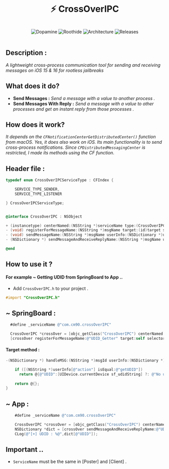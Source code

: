 <div align="center">
	<br>
  <h1>⚡ CrossOverIPC</h1>
  <br>
  <img src="https://img.shields.io/badge/Dopamine-iOS%2015%20%26%2016-38761d.svg" alt="Dopamine">
  <img src="https://img.shields.io/badge/Roothide-iOS%2015%20%26%2016-4600f8.svg" alt="Roothide">
  <img src="https://img.shields.io/badge/Architecture-arm64%20%26%20arm64e-851512.svg" alt="Architecture">
    <a href="https://GitHub.com/crazymind90/CrossOverIPC/releases" style="text-decoration: none;">
    <img src="https://img.shields.io/badge/CrossOverIPC-~Releases-E5C600.svg" alt="Releases">
  </a>
</div>
  
<br>


## Description : 
*A lightweight cross-process communication tool for sending and receiving messages on iOS 15 & 16 for rootless jailbreaks*

## What does it do?

* **Send Messages :** *Send a message with a value to another process .*
* **Send Messages With Reply :** *Send a message with a value to other processes and get an instant reply from those processes .*

## How does it work?

*It depends on the ```CFNotificationCenterGetDistributedCenter()``` function from macOS.*
*Yes, it does also work on iOS. Its main functionality is to send cross-process notifications.*
*Since ```CPDistributedMessagingCenter``` is restricted, I made its methods using the CF function.*

## Header file : 

```objective-c
typedef enum CrossOverIPCServiceType : CFIndex {

    SERVICE_TYPE_SENDER,
    SERVICE_TYPE_LISTENER

} CrossOverIPCServiceType;


@interface CrossOverIPC : NSObject 

+ (instancetype) centerNamed:(NSString *)serviceName type:(CrossOverIPCServiceType)type;
- (void) registerForMessageName:(NSString *)msgName target:(id)target selector:(SEL)sel;
- (void) sendMessageName:(NSString *)msgName userInfo:(NSDictionary *)userInfo;
- (NSDictionary *) sendMessageAndReceiveReplyName:(NSString *)msgName userInfo:(NSDictionary *)userInfo;

@end 

```
## How to use it ?

#### For example ~ Getting UDID from SpringBoard to App ..
 
* Add `CrossOverIPC.h` to your project .
```objective-c
#import "CrossOverIPC.h"
```
 

## ~ SpringBoard :
```objective-c
  #define _serviceName @"com.cm90.crossOverIPC"

  CrossOverIPC *crossOver = [objc_getClass("CrossOverIPC") centerNamed:_serviceName type:SERVICE_TYPE_LISTENER];
  [crossOver registerForMessageName:@"UDID_Getter" target:self selector:@selector(handleMSG:userInfo:)];
```

#### Target method : 
```objective-c
-(NSDictionary *) handleMSG:(NSString *)msgId userInfo:(NSDictionary *)userInfo {

	if ([(NSString *)userInfo[@"action"] isEqual:@"getUDID"])
	  return @{@"UDID":[UIDevice.currentDevice sf_udidString] ?: @"No udid"};
	
	return @{};
}

```
  
## ~ App :
```objective-c
    #define _serviceName @"com.cm90.crossOverIPC"

    CrossOverIPC *crossOver = [objc_getClass("CrossOverIPC") centerNamed:_serviceName type:SERVICE_TYPE_SENDER];
    NSDictionary *dict = [crossOver sendMessageAndReceiveReplyName:@"UDID_Getter" userInfo:@{@"action":@"getUDID"}];
    CLog(@"[+] UDID : %@",dict[@"UDID"]);
```



## Important ..
* `ServiceName` must be the same in [Poster] and [Client] .



<br></br>




